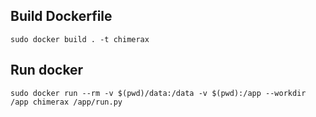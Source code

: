 ## Build Dockerfile
```sudo docker build . -t chimerax```
## Run docker
```sudo docker run --rm -v $(pwd)/data:/data -v $(pwd):/app --workdir /app chimerax /app/run.py```
